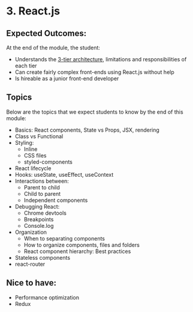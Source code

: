 ---
---

# 3. React.js

## Expected Outcomes:
At the end of the module, the student:
- Understands the [3-tier architecture](https://www.codeauthority.com/Blog/Entry/three-tier-architecture), limitations and responsibilities of each tier
- Can create fairly complex front-ends using React.js without help
- Is hireable as a junior front-end developer

## Topics
Below are the topics that we expect students to know by the end of this module:

- Basics: React components, State vs Props, JSX, rendering
- Class vs Functional
- Styling:
    - Inline
    - CSS files
    - styled-components
- React lifecycle
- Hooks: useState, useEffect, useContext
- Interactions between:
    - Parent to child
    - Child to parent
    - Independent components
- Debugging React: 
    - Chrome devtools
    - Breakpoints
    - Console.log 
- Organization
    - When to separating components
    - How to organize components, files and folders
    - React component hierarchy: Best practices
- Stateless components
- react-router

## Nice to have:
- Performance optimization
- Redux